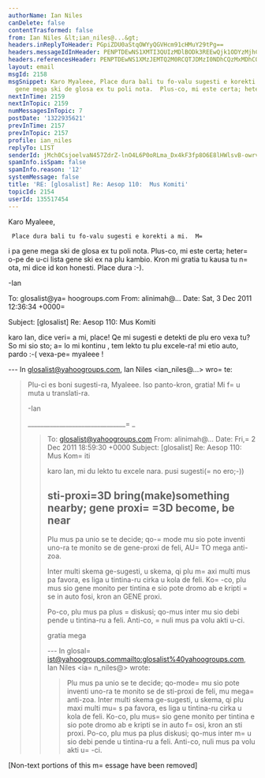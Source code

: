 ```yaml
---
authorName: Ian Niles
canDelete: false
contentTrasformed: false
from: Ian Niles &lt;ian_niles@...&gt;
headers.inReplyToHeader: PGpiZDU0aStqOWYyQGVHcm91cHMuY29tPg==
headers.messageIdInHeader: PENPTDEwNS1XMTI3QUIzMDlBODk3REEwQjk1ODYzMjhCQjcwQHBoeC5nYmw+
headers.referencesHeader: PENPTDEwNS1XMzJEMTQ2M0RCQTJDMzI0NDhCQzMxMDhCQjYwQHBoeC5nYmw+LDxqYmQ1NGkrajlmMkBlR3JvdXBzLmNvbT4=
layout: email
msgId: 2158
msgSnippet: Karo Myaleee, Place dura bali tu fo-valu sugesti e korekti a mi.  Mi pa
  gene mega ski de glosa ex tu poli nota.  Plus-co, mi este certa; hetero-pe de u-ci
nextInTime: 2159
nextInTopic: 2159
numMessagesInTopic: 7
postDate: '1322935621'
prevInTime: 2157
prevInTopic: 2157
profile: ian_niles
replyTo: LIST
senderId: jMch0CsjoelvaN457ZdrZ-lnO4L6P0oRLma_Dx4kF3fp8O6E8lHWlsvB-owrvErWWnLbiQje-trTtvO9qwEpPjygp6GanIEO
spamInfo.isSpam: false
spamInfo.reason: '12'
systemMessage: false
title: 'RE: [glosalist] Re: Aesop 110:  Mus Komiti'
topicId: 2154
userId: 135517454
---
```



Karo Myaleee,
 
     Place dura bali tu fo-valu sugesti e korekti a mi.  M=
i pa gene mega ski de glosa ex tu poli nota.  Plus-co, mi este certa; heter=
o-pe de u-ci lista gene ski ex na plu kambio.  Kron mi gratia tu kausa tu n=
ota, mi dice id kon honesti.  Place dura :-).
 
-Ian 
 



To: glosalist@ya=
hoogroups.com
From: alinimah@...
Date: Sat, 3 Dec 2011 12:36:34 +0000=

Subject: [glosalist] Re: Aesop 110: Mus Komiti


  



karo Ian, dice veri=
 a mi, place! 
Qe mi sugesti e detekti de plu ero vexa tu? So mi sio sto; a=
lo mi kontinu , tem lekto tu plu excele-ra!
mi etio auto, pardo :-(
vexa-pe=
 myaleee !

--- In glosalist@yahoogroups.com, Ian Niles <ian_niles@...> wro=
te:
>
> 
> Plu-ci es boni sugesti-ra, Myaleee. Iso panto-kron, gratia! Mi f=
u muta u translati-ra.
> 
> 
> 
> -Ian
> 
> _______________________________=
_
> > To: glosalist@yahoogroups.com 
> > From: alinimah@... 
> > Date: Fri,=
 2 Dec 2011 18:59:30 +0000 
> > Subject: [glosalist] Re: Aesop 110: Mus Kom=
iti 
> > 
> > 
> > 
> > karo Ian, mi du lekto tu excele nara. pusi sugesti(=
no ero;-)) 
> > 
> > sti-proxi=3D bring(make)something nearby; gene proxi=
=3D become, be near 
> > ----------- 
> > Plu mus pa unio se te decide; qo-=
mode mu sio pote inventi uno-ra te 
> > monito se de gene-proxi de feli, AU=
TO mega anti-zoa. 
> > 
> > Inter multi skema ge-sugesti, u skema, qi plu m=
axi multi mus pa favora, 
> > es liga u tintina-ru cirka u kola de feli. Ko=
-co, plu mus sio gene 
> > monito per tintina e sio pote dromo ab e kripti =
se in auto fosi, kron 
> > an GENE proxi. 
> > 
> > Po-co, plu mus pa plus =
diskusi; qo-mus inter mu sio debi pende u 
> > tintina-ru a feli. Anti-co, =
nuli mus pa volu akti u-ci. 
> > > 
> > gratia mega 
> > 
> > --- In glosal=
ist@yahoogroups.com<mailto:glosalist%40yahoogroups.com>, 
> > Ian Niles <ia=
n_niles@> wrote: 
> > > 
> > > 
> > > Plu mus pa unio se te decide; qo-mode=
 mu sio pote inventi uno-ra te 
> > monito se de sti-proxi de feli, mu mega=
 anti-zoa. Inter multi skema 
> > ge-sugesti, u skema, qi plu maxi multi mu=
s pa favora, es liga u 
> > tintina-ru cirka u kola de feli. Ko-co, plu mus=
 sio gene monito per 
> > tintina e sio pote dromo ab e kripti se in auto f=
osi, kron an sti 
> > proxi. Po-co, plu mus pa plus diskusi; qo-mus inter m=
u sio debi pende u 
> > tintina-ru a feli. Anti-co, nuli mus pa volu akti u=
-ci. 
> > > 
> > 
> > 
> >
>




 		 	   		  

[Non-text portions of this m=
essage have been removed]


